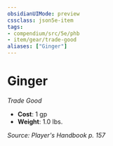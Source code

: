 ```yaml
---
obsidianUIMode: preview
cssclass: json5e-item
tags:
- compendium/src/5e/phb
- item/gear/trade-good
aliases: ["Ginger"]
---
```

# Ginger
*Trade Good*  

- **Cost**: 1 gp
- **Weight**: 1.0 lbs.

*Source: Player's Handbook p. 157*